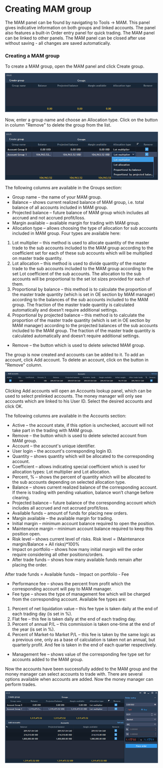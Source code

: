 # Creating MAM group

The MAM panel can be found by navigating to Tools -&gt; MAM. This panel gives indicative information on both groups and linked accounts. The panel also features a built-in Order entry panel for quick trading. The MAM panel can be linked to other panels. The MAM panel can be closed after use without saving - all changes are saved automatically.

### **Creating a MAM group**

To create a MAM group, open the MAM panel and click Create group.

![](../../.gitbook/assets/6%20%2816%29.png)


Now, enter a group name and choose an Allocation type. Click on the button in column "Remove" to delete the group from the list.

![](../../.gitbook/assets/7%20%2813%29.png)


The following columns are available in the Groups section:

* Group name – the name of your MAM group.
* Balance – shows current realized balance of MAM group, i.e. total balance of all accounts included in MAM group.
* Projected balance – future balance of MAM group which includes all accrued and not accrued profit/loss.
* Margin available – available margin for trading with MAM group.
* Allocation type – allows choosing the type of allocation for sub accounts included in MAM group. Four types are available here:

1. Lot multiplier – this method is used to allocate quantity of the master trade to the sub accounts included to the MAM group according to the coefficient set for each of these sub accounts which will be multiplied on master trade quantity.
2. Lot allocation – this method is used to divide quantity of the master trade to the sub accounts included to the MAM group according to the set Lot coefficient of the sub accounts. The allocation to the sub accounts will be proportional to the set lot sizes provided for each of them.
3. Proportional by balance – this method is to calculate the proportion of the master trade quantity \(which is set in OE section by MAM manager\) according to the balances of the sub accounts included to the MAM group. The fraction of the master trade quantity is calculated automatically and doesn’t require additional settings.
4. Proportional by projected balance – this method is to calculate the proportion of the master trade quantity \(which is set in OE section by MAM manager\) according to the projected balances of the sub accounts included to the MAM group. The fraction of the master trade quantity is calculated automatically and doesn’t require additional settings.

* Remove – the button which is used to delete selected MAM group.

The group is now created and accounts can be added to it. To add an account, click Add account. To delete an account, click on the button in "Remove" column.

![](../../.gitbook/assets/8%20%288%29.png)


Clicking Add accounts will open an Accounts lookup panel, which can be used to select prelinked accounts. The money manager will only see accounts which are linked to his User ID. Select the desired accounts and click OK.

The following columns are available in the Accounts section:

* Active – the account state, if this option is unchecked, account will not take part in the trading with MAM group.
* Remove – the button which is used to delete selected account from MAM group.
* Account – the account's unique identifier.
* User login – the account's corresponding login ID.
* Quantity – shows quantity which will be allocated to the corresponding account.
* Coefficient – allows indicating special coefficient which is used for allocation types: Lot multiplier and Lot allocation.
* Percent, % – shows the percent of quantity which will be allocated to the sub accounts depending on selected allocation type.
* Balance – shows current realized balance of the corresponding account. If there is trading with pending valuation, balance won’t change before clearing.
* Projected balance – future balance of the corresponding account which includes all accrued and not accrued profit/loss.
* Available funds – amount of funds for placing new orders.
* Margin available – the available margin for trading.
* Initial margin – minimum account balance required to open the position.
* Maintenance margin – minimum account balance required to keep this position open.
* Risk level – shows current level of risks. Risk level = \(Maintenance margin/Balance + All risks\)\*100%
* Impact on portfolio – shows how many initial margin will the order require considering all other positions/orders.
* After trade funds – shows how many available funds remain after placing the order.

After trade funds = Available funds – Impact on portfolio - Fee

* Performance fee – shows the percent from profit which the corresponding account will pay to MAM manager.
* Fee type – shows the type of management fee which will be charged from the corresponding account. Available fee types are:

1. Percent of net liquidation value – this fee type is taken daily at the end of each trading day \(is set in %\).
2. Flat fee – this fee is taken daily at the end of each trading day.
3. Percent of annual P/L – this commission is taken one-time at the end of the year \(is set in %\).
4. Percent of Market-to Market P/L – this fee is taken by the same logic as a previous one, only as a base of calculation is taken not an annual, but quarterly profit. And fee is taken in the end of each quarter respectively.

* Management fee – shows value of the corresponding fee type set for accounts added to the MAM group.

Now the accounts have been successfully added to the MAM group and the money manager can select accounts to trade with. There are several options available when accounts are added. Now the money manager can perform trades.

![](../../.gitbook/assets/5%20%2819%29.png)



